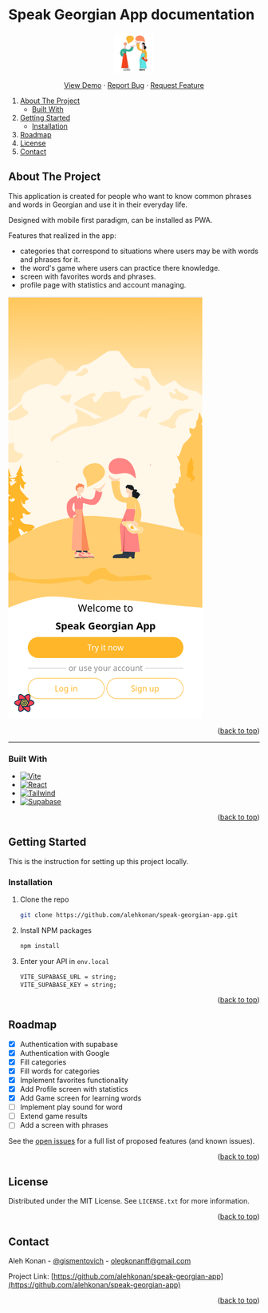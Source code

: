 <a id="readme-top"></a>

# Speak Georgian App documentation

<!-- PROJECT LOGO -->
<div align="center">
    <img src="https://github.com/alehkonan/speak-georgian-app/raw/1b1d85967c4216c88255e9cf3dbde6170fc4ce51/public/192x192.png" alt="Logo" width="80" height="80">

  <p align="center">
    <a href="https://speak-georgian.netlify.app/">View Demo</a>
    ·
    <a href="https://github.com/alehkonan/speak-georgian-app/issues">Report Bug</a>
    ·
    <a href="https://github.com/alehkonan/speak-georgian-app/pulls">Request Feature</a>
  </p>
</div>

<!-- TABLE OF CONTENTS -->
  <ol>
    <li>
      <a href="#about-the-project">About The Project</a>
      <ul>
        <li><a href="#built-with">Built With</a></li>
      </ul>
    </li>
    <li>
      <a href="#getting-started">Getting Started</a>
      <ul>
        <li><a href="#installation">Installation</a></li>
      </ul>
    </li>
    <li><a href="#roadmap">Roadmap</a></li>
    <li><a href="#license">License</a></li>
    <li><a href="#contact">Contact</a></li>
  </ol>

<!-- ABOUT THE PROJECT -->

## About The Project

This application is created for people who want to know common phrases and words in Georgian and use it in their everyday life.

Designed with mobile first paradigm, can be installed as PWA.

Features that realized in the app:

- categories that correspond to situations where users may be with words and phrases for it.
- the word's game where users can practice there knowledge.
- screen with favorites words and phrases.
- profile page with statistics and account managing.

![app screenshot](https://github.com/alehkonan/speak-georgian-app/raw/main/documentation/images/welcome-screen.png)

<p align="right">(<a href="#readme-top">back to top</a>)</p>

---

### Built With

- [![Vite][vite-shield]][vite-url]
- [![React][react-shield]][react-url]
- [![Tailwind][tailwind-shield]][tailwind-url]
- [![Supabase][supabase-shield]][supabase-url]

<p align="right">(<a href="#readme-top">back to top</a>)</p>

<!-- GETTING STARTED -->

## Getting Started

This is the instruction for setting up this project locally.

### Installation

1. Clone the repo
   ```sh
   git clone https://github.com/alehkonan/speak-georgian-app.git
   ```
2. Install NPM packages
   ```sh
   npm install
   ```
3. Enter your API in `env.local`
   ```
   VITE_SUPABASE_URL = string;
   VITE_SUPABASE_KEY = string;
   ```

<p align="right">(<a href="#readme-top">back to top</a>)</p>

<!-- ROADMAP -->

## Roadmap

- [x] Authentication with supabase
- [x] Authentication with Google
- [x] Fill categories
- [x] Fill words for categories
- [x] Implement favorites functionality
- [x] Add Profile screen with statistics
- [x] Add Game screen for learning words
- [ ] Implement play sound for word
- [ ] Extend game results
- [ ] Add a screen with phrases

See the [open issues](https://github.com/alehkonan/speak-georgian-app/issues) for a full list of proposed features (and known issues).

<p align="right">(<a href="#readme-top">back to top</a>)</p>

<!-- LICENSE -->

## License

Distributed under the MIT License. See `LICENSE.txt` for more information.

<p align="right">(<a href="#readme-top">back to top</a>)</p>

<!-- CONTACT -->

## Contact

Aleh Konan - [@gismentovich](https://twitter.com/gismentovich) - olegkonanff@gmail.com

Project Link: [https://github.com/alehkonan/speak-georgian-app](https://github.com/alehkonan/speak-georgian-app)

<p align="right">(<a href="#readme-top">back to top</a>)</p>

<!-- MARKDOWN LINKS & IMAGES -->
<!-- https://www.markdownguide.org/basic-syntax/#reference-style-links -->

[vite-shield]: https://img.shields.io/badge/Vite-ffd22a?style=for-the-badge&logo=vite&logoColor=916afe
[vite-url]: https://vitejs.dev/
[react-shield]: https://img.shields.io/badge/React-20232A?style=for-the-badge&logo=react&logoColor=61DAFB
[react-url]: https://reactjs.org/
[tailwind-shield]: https://img.shields.io/badge/tailwindcss-20232A?style=for-the-badge&logo=tailwindcss&logoColor=38bdf8
[tailwind-url]: https://tailwindcss.com
[supabase-shield]: https://img.shields.io/badge/Supabase-20232A?style=for-the-badge&logo=supabase&logoColor=3ecf8e
[supabase-url]: https://supabase.com
